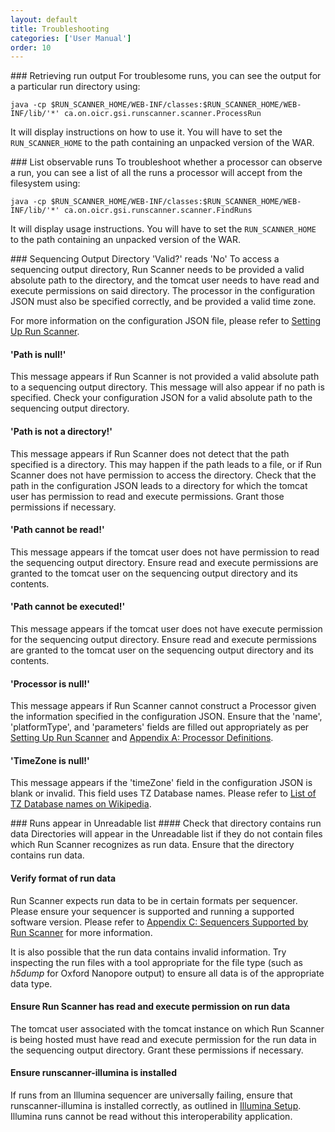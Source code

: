 ```yaml
---
layout: default
title: Troubleshooting
categories: ['User Manual']
order: 10
---
```

<!-- TODO: Installation issues? -->

<a id="ProcessRun" />
### Retrieving run output
For troublesome runs, you can see the output for a particular run directory 
using:

    java -cp $RUN_SCANNER_HOME/WEB-INF/classes:$RUN_SCANNER_HOME/WEB-INF/lib/'*' ca.on.oicr.gsi.runscanner.scanner.ProcessRun

It will display instructions on how to use it. You will have to set the 
`RUN_SCANNER_HOME` to the path containing an unpacked version of the WAR.

<a id="FindRuns" />
### List observable runs
To troubleshoot whether a processor can observe a run, you can see a list 
of all the runs a processor will accept from the filesystem using:

    java -cp $RUN_SCANNER_HOME/WEB-INF/classes:$RUN_SCANNER_HOME/WEB-INF/lib/'*' ca.on.oicr.gsi.runscanner.scanner.FindRuns
    
It will display usage instructions. You will have to set the 
`RUN_SCANNER_HOME` to the path containing an unpacked version of the WAR.

<a id="SequencerInvalid" />
### Sequencing Output Directory 'Valid?' reads 'No'
To access a sequencing output directory, Run Scanner needs to be provided a 
valid absolute path to the directory, and the tomcat user needs to have read 
and execute permissions on said directory. The processor in the configuration
 JSON must also be specified correctly, and be provided a valid time zone.

For more information on the configuration JSON file, please refer to 
<a href="installation.html#setup">Setting Up Run Scanner</a>.

<!-- TODO: These messages really could be more user-friendly in Run Scanner itself -->
#### 'Path is null!'
This message appears if Run Scanner is not provided a valid absolute path 
to a sequencing output directory. This message will also appear if no path 
is specified. Check your configuration JSON for a valid absolute path to the 
sequencing output directory.

#### 'Path is not a directory!'
This message appears if Run Scanner does not detect that the path specified 
is a directory. This may happen if the path leads to a file, or if Run 
Scanner does not have permission to access the directory. Check that the 
path in the configuration JSON leads to a directory for which the tomcat 
user has permission to read and execute permissions. Grant those permissions 
if necessary.

#### 'Path cannot be read!'
This message appears if the tomcat user does not have permission to read the 
sequencing output directory. Ensure read and execute permissions are granted 
to the tomcat user on the sequencing output directory and its contents.

#### 'Path cannot be executed!'
This message appears if the tomcat user does not have execute permission for
 the sequencing output directory. Ensure read and execute permissions are 
granted to the tomcat user on the sequencing output directory and its 
contents.

#### 'Processor is null!'
This message appears if Run Scanner cannot construct a Processor given the 
information specified in the configuration JSON. Ensure that the 'name', 
'platformType', and 'parameters' fields are filled out appropriately as per 
<a href="installation.html#setup">Setting Up Run Scanner</a> and 
<a href="appendices.html#A">Appendix A: Processor Definitions</a>.

#### 'TimeZone is null!'
This message appears if the 'timeZone' field in the configuration JSON is 
blank or invalid. This field uses TZ Database names. Please refer to 
<a href="https://en.wikipedia.org/wiki/List_of_tz_database_time_zones#List">
List of TZ Database names on Wikipedia</a>.

<a id="Unreadable" />
### Runs appear in Unreadable list
#### Check that directory contains run data
Directories will appear in the Unreadable list if they do not contain files 
which Run Scanner recognizes as run data. <!-- Vague --> Ensure that the 
directory contains run data.

#### Verify format of run data
Run Scanner expects run data to be in certain formats per sequencer. 
Please ensure your sequencer is supported and running a supported software 
version. Please refer to <a href="appendices.html#C">Appendix C: Sequencers 
Supported by Run Scanner</a> for more information.

It is also possible that the run data contains invalid information. Try 
inspecting the run files with a tool appropriate for the file type (such 
as _h5dump_ for Oxford Nanopore output) to ensure all data is of the 
appropriate data type.

#### Ensure Run Scanner has read and execute permission on run data
The tomcat user associated with the tomcat instance on which Run Scanner is 
being hosted must have read and execute permission for the run data in the 
sequencing output directory. Grant these permissions if necessary.

#### Ensure runscanner-illumina is installed
If runs from an Illumina sequencer are universally failing, ensure that 
runscanner-illumina is installed correctly, as outlined in 
<a href="illuminasetup.html">Illumina Setup</a>. Illumina runs 
cannot be read without this interoperability application.
